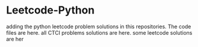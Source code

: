 # Leetcode-Python
adding the python leetcode problem solutions in this repositories. 
The code files are here.
all CTCI problems solutions are here.
some leetcode solutions are her




























































































































































































































































































































































































































































































































































































































